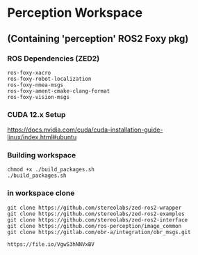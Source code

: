 # Perception Workspace 
## (Containing 'perception' ROS2 Foxy pkg)


### ROS Dependencies (ZED2)
```
ros-foxy-xacro
ros-foxy-robot-localization
ros-foxy-nmea-msgs
ros-foxy-ament-cmake-clang-format
ros-foxy-vision-msgs
```


### CUDA 12.x Setup
https://docs.nvidia.com/cuda/cuda-installation-guide-linux/index.html#ubuntu


### Building workspace
```
chmod +x ./build_packages.sh
./build_packages.sh
```

### in workspace clone
```
git clone https://github.com/stereolabs/zed-ros2-wrapper
git clone https://github.com/stereolabs/zed-ros2-examples
git clone https://github.com/stereolabs/zed-ros2-interface
git clone https://github.com/ros-perception/image_common
git clone https://gitlab.com/obr-a/integration/obr_msgs.git
```

```
https://file.io/VgwS3hNNVxBV
```
